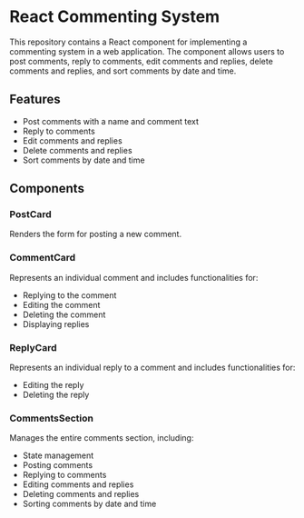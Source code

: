# React Commenting System

This repository contains a React component for implementing a commenting system in a web application. The component allows users to post comments, reply to comments, edit comments and replies, delete comments and replies, and sort comments by date and time.

## Features

- Post comments with a name and comment text
- Reply to comments
- Edit comments and replies
- Delete comments and replies
- Sort comments by date and time

## Components

### PostCard
Renders the form for posting a new comment.

### CommentCard
Represents an individual comment and includes functionalities for:
- Replying to the comment
- Editing the comment
- Deleting the comment
- Displaying replies

### ReplyCard
Represents an individual reply to a comment and includes functionalities for:
- Editing the reply
- Deleting the reply

### CommentsSection
Manages the entire comments section, including:
- State management
- Posting comments
- Replying to comments
- Editing comments and replies
- Deleting comments and replies
- Sorting comments by date and time
